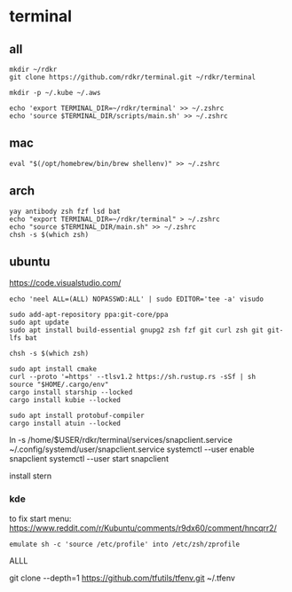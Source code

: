 # terminal

## all

```
mkdir ~/rdkr
git clone https://github.com/rdkr/terminal.git ~/rdkr/terminal

mkdir -p ~/.kube ~/.aws

echo 'export TERMINAL_DIR=~/rdkr/terminal' >> ~/.zshrc
echo 'source $TERMINAL_DIR/scripts/main.sh' >> ~/.zshrc
```

## mac

```
eval "$(/opt/homebrew/bin/brew shellenv)" >> ~/.zshrc
```

## arch

```
yay antibody zsh fzf lsd bat
echo "export TERMINAL_DIR=~/rdkr/terminal" > ~/.zshrc
echo "source $TERMINAL_DIR/main.sh" >> ~/.zshrc
chsh -s $(which zsh)
```

## ubuntu

https://code.visualstudio.com/


```
echo 'neel ALL=(ALL) NOPASSWD:ALL' | sudo EDITOR='tee -a' visudo

sudo add-apt-repository ppa:git-core/ppa
sudo apt update
sudo apt install build-essential gnupg2 zsh fzf git curl zsh git git-lfs bat

chsh -s $(which zsh)

sudo apt install cmake
curl --proto '=https' --tlsv1.2 https://sh.rustup.rs -sSf | sh
source "$HOME/.cargo/env"
cargo install starship --locked
cargo install kubie --locked

sudo apt install protobuf-compiler
cargo install atuin --locked
```


ln -s /home/$USER/rdkr/terminal/services/snapclient.service ~/.config/systemd/user/snapclient.service
systemctl --user enable snapclient
systemctl --user start snapclient

install stern

### kde

to fix start menu: https://www.reddit.com/r/Kubuntu/comments/r9dx60/comment/hncqrr2/

```
emulate sh -c 'source /etc/profile' into /etc/zsh/zprofile
```

ALLL


git clone --depth=1 https://github.com/tfutils/tfenv.git ~/.tfenv
